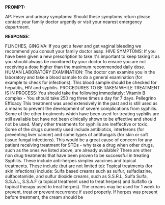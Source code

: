 **PROMPT:**

AP:  Fever and urinary symptoms: Should these symptoms return please contact your family doctor urgently or visit your nearest emergency department.

**RESPONSE:**

   FLINCHES, GINGIVA: If you get a fever and get vaginal bleeding we recommend you consult your family doctor asap.  HIVE SYMPTOMS: If you have been given a new prescription to take it's important to keep taking it as you should always be monitored by your doctor to ensure you are not receiving a dose higher than the maximum recommended daily dose.  HUMAN LABORATORY EXAMINATION: The doctor can examine you in the laboratory and take a blood sample to do a general examination (for example to check for infections). This blood sample should be checked for hepatitis, HIV and syphilis.  PROCEDURES TO BE TAKEN WHILE TREATMENT IS IN PROCESS: You should take the following immediately:  Vitamin B complex - You should take 250 mg three times a day for 7 days.  Pellegrino Efficacy  This treatment was used extensively in the past and is still used as a means to prevent the development of severe complications from syphilis.  Some of the other treatments which have been used for treating syphilis are still available but have not been clinically shown to be effective and should not be used. Many other treatments for syphilis are ineffective or toxic.  Some of the drugs currently used include antibiotics, interferons (for preventing liver cancer) and some types of antifungals (for skin or soft tissue fungal infections). This would be a great cause of concern for any patient receiving treatment for STDs - why take a drug when other drugs, such as the ones we listed above, are already available?  There are other non drug treatments that have been proven to be successful in treating Syphilis. These include anti-herpes simplex vaccines and topical treatments. These include (but are not limited to):  Topical treatments (for skin infections) include: Sulfa based creams such as sulfur, sulfadiazine, sulfacetamide, and sulfur dioxide creams, such as S.S.R.L, Sulfa Sulfa, S.S.A.L, S.S.A.F (a topical treatment used to treat herpes) and Sulfaflo (a topical therapy used to treat herpes). The creams may be used for 1 week to prevent, treat or prevent recurrence if used properly.  If herpes was present before treatment, the cream should be